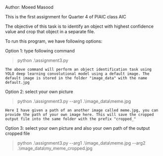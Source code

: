Author: Moeed Masood

This is the first assignment for Quarter 4 of PIAIC class AIC

The objective of this task is to identify an object with highest confidence value and crop that object in a separate file.

To run this program, we have following options:

Option 1: type following command

> python .\assignment3.py

    The above command will perform an object identification task using YOLO deep learning convolutional model using a default image. The default image is stored in the folder "image_data" with the name default.jpg

Option 2: select your own picture

> python .\assignment3.py --arg1 .\image_data\meme.jpg

    Here I have given a path of an another image called meme.jpg, you can provide the path of your own image here. This will save the cropped output file into the same folder with the prefix "cropped_"

Option 3: select your own picture and also your own path of the output cropped file

> python .\assignment3.py --arg1 .\image_data\meme.jpg --arg2 .\image_data\my_meme_cropped.jpg
